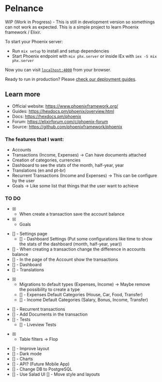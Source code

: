 # Pelnance

WIP (Work in Progress) - This is still in development version so somethings can not work as expected.
This is a simple project to learn Phoenix framework / Elixir.

To start your Phoenix server:

  * Run `mix setup` to install and setup dependencies
  * Start Phoenix endpoint with `mix phx.server` or inside IEx with `iex -S mix phx.server`

Now you can visit [`localhost:4000`](http://localhost:4000) from your browser.

Ready to run in production? Please [check our deployment guides](https://hexdocs.pm/phoenix/deployment.html).

## Learn more

  * Official website: https://www.phoenixframework.org/
  * Guides: https://hexdocs.pm/phoenix/overview.html
  * Docs: https://hexdocs.pm/phoenix
  * Forum: https://elixirforum.com/c/phoenix-forum
  * Source: https://github.com/phoenixframework/phoenix



### The features that I want:

* Accounts
* Transactions (Income, Expenses) -> Can have documents attached
* Creation of categories, currencies
* Dashboard to see the stats of the month, half-year, year
* Translations (en and pt-br)
* Recurrent Transactions (Income and Expenses) -> This can be configure by the user
* Goals -> Like some list that things that the user want to achieve



### TO DO

 * [x] - When create a transaction save the account balance
 * [x] - Goals
 * [] - Settings page
    - [] - Dashboard Settings (Put some configurations like time to show the stats of the dashboard (month, half-year, year))
 * [] - When creating a transaction change the difference in accounts balance
 * [] - In the page of the Account show the transactions
 * [] - Dashboard
 * [] - Translations
 * [x] - Migrations to default types (Expenses, Income) -> Maybe remove the possibility to create a type
    - [] - Expenses Default Categories (House, Car, Food, Transfer)
    - [] - Income Default Categories (Salary, Bonus, Income, Transfer)
 * [] - Recurrent transactions
 * [] - Add Documents in the transaction
 * [] - Tests
    - [] - Liveview Tests
 * [x] - Table filters -> Flop
 * [] - Improve layout
 * [] - Dark mode
 * [] - Charts
 * [] - API? (Future Mobile App)
 * [] - Change DB to PostgreSQL
 * [] - Use Salad UI
      [] - Move style and layouts

